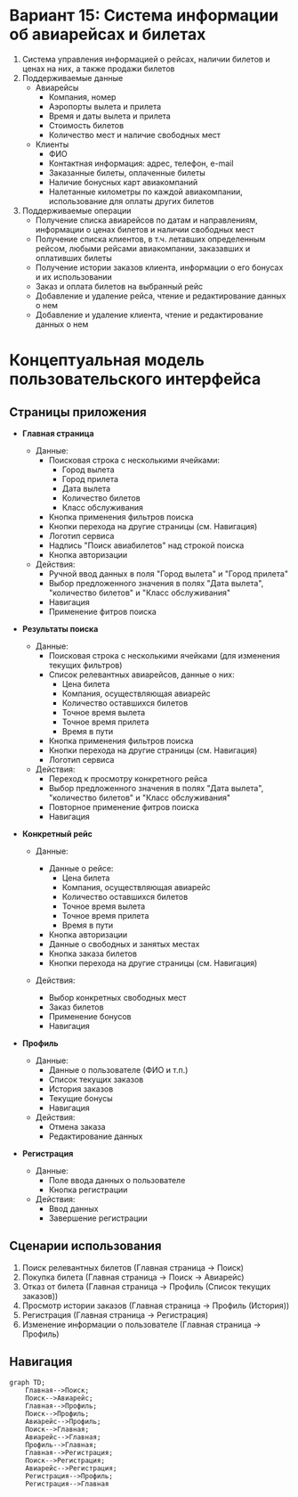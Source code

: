 # Вариант 15: Система информации об авиарейсах и билетах

1. Система управления информацией о рейсах, наличии билетов и ценах на них, а также продажи билетов
2. Поддерживаемые данные
    - Авиарейсы
        - Компания, номер
        - Аэропорты вылета и прилета
        - Время и даты вылета и прилета
        - Стоимость билетов
        - Количество мест и наличие свободных мест
    - Клиенты
        - ФИО
        - Контактная информация: адрес, телефон, e-mail
        - Заказанные билеты, оплаченные билеты
        - Наличие бонусных карт авиакомпаний
        - Налетанные километры по каждой авиакомпании, использование для оплаты других билетов
3. Поддерживаемые операции
    - Получение списка авиарейсов по датам и направлениям, информации о ценах билетов и наличии свободных мест
    - Получение списка клиентов, в т.ч. летавших определенным рейсом, любыми рейсами авиакомпании, заказавших и оплативших билеты
    - Получение истории заказов клиента, информации о его бонусах и их использовании
    - Заказ и оплата билетов на выбранный рейс
    - Добавление и удаление рейса, чтение и редактирование данных о нем
    - Добавление и удаление клиента, чтение и редактирование данных о нем

# Концептуальная модель пользовательского интерфейса

## Страницы приложения

- **Главная страница**
    - Данные:
        - Поисковая строка с несколькими ячейками:
            - Город вылета
            - Город прилета
            - Дата вылета
            - Количество билетов
            - Класс обслуживания
        - Кнопка применения фильтров поиска
        - Кнопки перехода на другие страницы (см. Навигация)
        - Логотип сервиса
        - Надпись "Поиск авиабилетов" над строкой поиска
        - Кнопка авторизации
    - Действия:
        - Ручной ввод данных в поля "Город вылета" и "Город прилета"
        - Выбор предложенного значения в полях "Дата вылета", "количество билетов" и "Класс обслуживания"
        - Навигация
        - Применение фитров поиска


- **Результаты поиска**
    - Данные:
        - Поисковая строка с несколькими ячейками (для изменения текущих фильтров)
        - Список релевантных авиарейсов, данные о них:
            - Цена билета
            - Компания, осуществляющая авиарейс
            - Количество оставшихся билетов
            - Точное время вылета
            - Точное время прилета
            - Время в пути
        - Кнопка применения фильтров поиска
        - Кнопки перехода на другие страницы (см. Навигация)
        - Логотип сервиса
    - Действия:
        - Переход к просмотру конкретного рейса
        - Выбор предложенного значения в полях "Дата вылета", "количество билетов" и "Класс обслуживания"
        - Повторное применение фитров поиска
        - Навигация

- **Конкретный рейс**
    - Данные:
        - Данные о рейсе:
            - Цена билета
            - Компания, осуществляющая авиарейс
            - Количество оставшихся билетов
            - Точное время вылета
            - Точное время прилета
            - Время в пути
        - Кнопка авторизации
        - Данные о свободных и занятых местах
        - Кнопка заказа билетов
        - Кнопки перехода на другие страницы (см. Навигация)

    - Действия:
        - Выбор конкретных свободных мест
        - Заказ билетов
        - Применение бонусов
        - Навигация

- **Профиль**
    - Данные:
        - Данные о пользователе (ФИО и т.п.)
        - Список текущих заказов
        - История заказов
        - Текущие бонусы
        - Навигация
    - Действия:
        - Отмена заказа
        - Редактирование данных

- **Регистрация**
    - Данные:
        - Поле ввода данных о пользователе
        - Кнопка регистрации
    - Действия:
        - Ввод данных
        - Завершение регистрации


## Сценарии использования

1. Поиск релевантных билетов (Главная страница &rarr; Поиск)
2. Покупка билета (Главная страница &rarr; Поиск &rarr; Авиарейс)
3. Отказ от билета (Главная страница &rarr; Профиль (Список текущих заказов))
4. Просмотр истории заказов (Главная страница &rarr; Профиль (История))
5. Регистрация (Главная страница &rarr; Регистрация)
6. Изменение информации о пользователе (Главная страница &rarr; Профиль)


## Навигация


```mermaid
graph TD;
    Главная-->Поиск;
    Поиск-->Авиарейс;
    Главная-->Профиль;
    Поиск-->Профиль;
    Авиарейс-->Профиль;
    Поиск-->Главная;
    Авиарейс-->Главная;
    Профиль-->Главная;
    Главная-->Регистрация;
    Поиск-->Регистрация;
    Авиарейс-->Регистрация;
    Регистрация-->Профиль;
    Регистрация-->Главная
```
